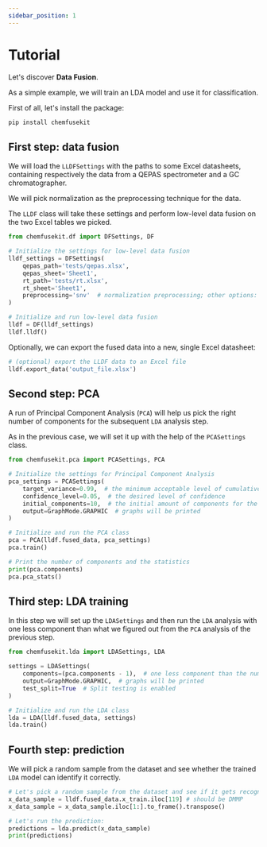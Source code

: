 ```yaml
---
sidebar_position: 1
---
```


# Tutorial

Let's discover **Data Fusion**.

As a simple example, we will train an LDA model and use it for classification.

First of all, let's install the package:
```bash
pip install chemfusekit 
```

## First step: data fusion

We will load the `LLDFSettings` with the paths to some Excel datasheets, containing
respectively the data from a QEPAS spectrometer and a GC chromatographer.

We will pick normalization as the preprocessing technique for the data.

The `LLDF` class will take these settings and perform low-level data fusion on the
two Excel tables we picked.

```python
from chemfusekit.df import DFSettings, DF

# Initialize the settings for low-level data fusion
lldf_settings = DFSettings(
    qepas_path='tests/qepas.xlsx',
    qepas_sheet='Sheet1',
    rt_path='tests/rt.xlsx',
    rt_sheet='Sheet1',
    preprocessing='snv'  # normalization preprocessing; other options: savgol or both
)

# Initialize and run low-level data fusion
lldf = DF(lldf_settings)
lldf.lldf()
```

Optionally, we can export the fused data into a new, single Excel datasheet:

```python
# (optional) export the LLDF data to an Excel file
lldf.export_data('output_file.xlsx')
```

## Second step: PCA

A run of Principal Component Analysis (`PCA`) will help us pick the right number
of components for the subsequent `LDA` analysis step.

As in the previous case, we will set it up with the help of the `PCASettings` class.

```python
from chemfusekit.pca import PCASettings, PCA

# Initialize the settings for Principal Component Analysis
pca_settings = PCASettings(
    target_variance=0.99,  # the minimum acceptable level of cumulative explained covariance
    confidence_level=0.05,  # the desired level of confidence
    initial_components=10,  # the initial amount of components for the iterative analysis
    output=GraphMode.GRAPHIC  # graphs will be printed
)

# Initialize and run the PCA class
pca = PCA(lldf.fused_data, pca_settings)
pca.train()

# Print the number of components and the statistics
print(pca.components)
pca.pca_stats()
```

## Third step: LDA training

In this step we will set up the `LDASettings` and then run the `LDA` analysis with one less
component than what we figured out from the `PCA` analysis of the previous step.

```python
from chemfusekit.lda import LDASettings, LDA

settings = LDASettings(
    components=(pca.components - 1),  # one less component than the number determined by PCA
    output=GraphMode.GRAPHIC,  # graphs will be printed
    test_split=True  # Split testing is enabled
)

# Initialize and run the LDA class
lda = LDA(lldf.fused_data, settings)
lda.train()
```

## Fourth step: prediction

We will pick a random sample from the dataset and see whether the trained `LDA` model
can identify it correctly.

```python
# Let's pick a random sample from the dataset and see if it gets recognized correctly:
x_data_sample = lldf.fused_data.x_train.iloc[119] # should be DMMP
x_data_sample = x_data_sample.iloc[1:].to_frame().transpose()

# Let's run the prediction:
predictions = lda.predict(x_data_sample)
print(predictions)
```